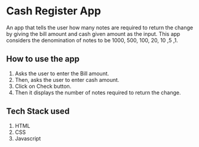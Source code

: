 # Cash Register App

An app that tells the user how many notes are required to return the change by giving the bill amount and cash given amount as the input. This app considers the denomination of notes to be 1000, 500, 100, 20, 10 ,5 ,1.

## How to use the app

1. Asks the user to enter the Bill amount.
2. Then, asks the user to enter cash amount.
3. Click on Check button.
4. Then it displays the number of notes required to return the change.

## Tech Stack used

1. HTML
2. CSS
3. Javascript